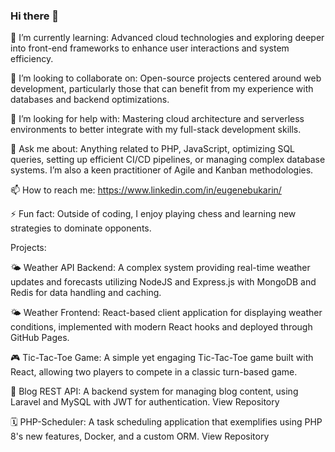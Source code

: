 ### Hi there 👋

<!--
**bukarinevg/bukarinevg** is a ✨ _special_ ✨ repository because its `README.md` (this file) appears on your GitHub profile.

Here are some ideas to get you started:

-->

🌱 I’m currently learning: Advanced cloud technologies and exploring deeper into front-end frameworks to enhance user interactions and system efficiency.

👯 I’m looking to collaborate on: Open-source projects centered around web development, particularly those that can benefit from my experience with databases and backend optimizations.

🤔 I’m looking for help with: Mastering cloud architecture and serverless environments to better integrate with my full-stack development skills.

💬 Ask me about: Anything related to PHP, JavaScript, optimizing SQL queries, setting up efficient CI/CD pipelines, or managing complex database systems. I’m also a keen practitioner of Agile and Kanban methodologies.

📫 How to reach me: https://www.linkedin.com/in/eugenebukarin/

⚡ Fun fact: Outside of coding, I enjoy playing  chess  and learning new strategies to dominate opponents.

Projects:

🌤️ Weather API Backend: A complex system providing real-time weather updates and forecasts utilizing NodeJS and Express.js with MongoDB and Redis for data handling and caching.

🌤️ Weather Frontend: React-based client application for displaying weather conditions, implemented with modern React hooks and deployed through GitHub Pages. 

🎮 Tic-Tac-Toe Game: A simple yet engaging Tic-Tac-Toe game built with React, allowing two players to compete in a classic turn-based game.

📝 Blog REST API: A backend system for managing blog content, using Laravel and MySQL with JWT for authentication. View Repository

🗓️ PHP-Scheduler: A task scheduling application that exemplifies using PHP 8's new features, Docker, and a custom ORM. View Repository

